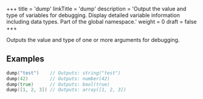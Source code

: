 +++
title = 'dump'
linkTitle = 'dump'
description = 'Output the value and type of variables for debugging. Display detailed variable information including data types. Part of the global namespace.'
weight = 0
draft = false
+++

Outputs the value and type of one or more arguments for debugging.

## Examples

```go
dump("test")    // Outputs: string("test")
dump(42)        // Outputs: number(42)
dump(true)      // Outputs: bool(true)
dump([1, 2, 3]) // Outputs: array([1, 2, 3])
```
